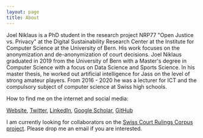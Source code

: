 ```yaml
---
layout: page
title: About
---
```


Joel Niklaus is a PhD student in the research project NRP77 "Open Justice vs. Privacy" at the Digital Sustainability Research Center at the Institute for Computer Science at the University of Bern. His work focuses on the anonymization and de-anonymization of court decisions. Joel Niklaus graduated in 2019 from the University of Bern with a Master's degree in Computer Science with a focus on Data Science and Sports Science. In his master thesis, he worked out artificial intelligence for Jass on the level of strong amateur players. From 2016 - 2020 he was a lecturer for ICT and the compulsory subject of computer science at Swiss high schools.

How to find me on the internet and social media:

[Website](https://joelniklaus.ch/), [Twitter](https://twitter.com/joelniklaus), [LinkedIn](https://www.linkedin.com/in/joelniklaus/), [Google Scholar](https://scholar.google.com/citations?user=qJ8iricAAAAJ&hl=de&oi=ao), [GitHub](https://github.com/JoelNiklaus)

I am currently looking for collaborators on the [Swiss Court Rulings Corpus project](https://www.digitale-nachhaltigkeit.unibe.ch/research/artificial_intelligence/swiss_court_rulings_corpus/index_eng.html). Please drop me an email if you are interested.
